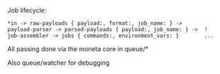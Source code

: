 Job lifecycle:

```
*in -> raw-payloads { payload:, format:, job_name: } ->
payload-parser -> parsed-payloads { payload:, job_name: } ->  !
job-assembler -> jobs { commands:, environment_vars: }        ...
```

All passing done via the moneta core in queue/*

Also queue/watcher for debugging
